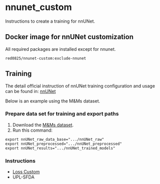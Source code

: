# nnunet_custom
Instructions to create a training for nnUNet.

## Docker image for nnUNet customization
All required packages are installed except for nnunet.
```
red0825/nnunet-custom:exclude-nnunet
```

## Training
The detail official instruction of nnUNet training configuration and usage can be found in: [nnUNet](https://github.com/MIC-DKFZ/nnunet)

Below is an example using the M&Ms dataset.

### Prepare data set for training and export paths
1. Download the [M&Ms dataset](https://www.ub.edu/mnms/).
2. Run this command:
```
export nnUNet_raw_data_base=".../nnUNet_raw"
export nnUNet_preprocessed=".../nnUNet_preprocessed"
export nnUNet_results=".../nnUNet_trained_models"
```
### Instructions
- [Loss Custom](documents/Loss_Custom.md)
- UPL-SFDA 
